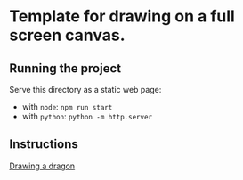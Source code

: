 # Template for drawing on a full screen canvas.

## Running the project

Serve this directory as a static web page:
- with `node`: `npm run start`
- with `python`: `python -m http.server`

## Instructions

[Drawing a dragon](./dragon.md)
